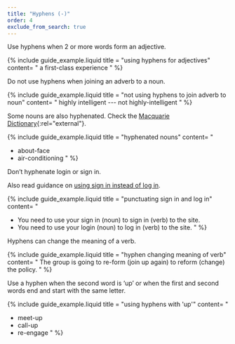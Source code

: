 ```yaml
---
title: "Hyphens (-)"
order: 4
exclude_from_search: true
---
```


Use hyphens when 2 or more words form an adjective.

{% include guide_example.liquid
  title = "using hyphens for adjectives"
  content= "
a first-class experience
"
%}

Do not use hyphens when joining an adverb to a noun.

{% include guide_example.liquid
  title = "not using hyphens to join adverb to noun"
  content= "
highly intelligent --- not highly-intelligent
"
%}

Some nouns are also hyphenated. Check the [Macquarie Dictionary](https://www.macquariedictionary.com.au/){:rel="external"}.

{% include guide_example.liquid
  title = "hyphenated nouns"
  content= "
- about-face
- air-conditioning
"
%}

Don’t hyphenate login or sign in.

Also read guidance on [using sign in instead of log in](/terms-phrases/#digital-terms).

{% include guide_example.liquid
  title = "punctuating sign in and log in"
  content= "
- You need to use your sign in (noun) to sign in (verb) to the site.
- You need to use your login (noun) to log in (verb) to the site.
"
%}

Hyphens can change the meaning of a verb.

{% include guide_example.liquid
  title = "hyphen changing meaning of verb"
  content= "
The group is going to re-form (join up again) to reform (change) the policy.
"
%}

Use a hyphen when the second word is ‘up’ or when the first and second words end and start with the same letter.

{% include guide_example.liquid
  title = "using hyphens with 'up'"
  content= "
- meet-up
- call-up
- re-engage
"
%}
